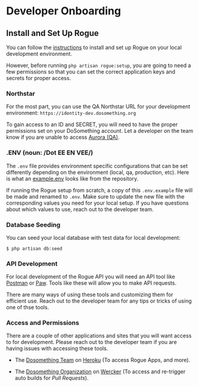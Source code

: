 # Developer Onboarding

## Install and Set Up Rogue

You can follow the [instructions](installation.md) to install and set up Rogue on your local development environment.

However, before running `php artisan rogue:setup`, you are going to need a few permissions so that you can set the correct application keys and secrets for proper access.

### Northstar

For the most part, you can use the QA Northstar URL for your development environment: `https://identity-dev.dosomething.org`

To gain access to an ID and SECRET, you will need to have the proper permissions set on your DoSomething account. Let a developer on the team know if you are unable to access [Aurora (QA)](https://aurora-qa.dosomething.org/clients).

### .ENV (noun: /Dot EE EN VEE/)

The `.env` file provides environment specific configurations that can be set differently depending on the environment (local, qa, production, etc). Here is what an [example.env](https://github.com/DoSomething/rogue/blob/master/.env.example) looks like from the repository.

If running the Rogue setup from scratch, a copy of this `.env.example` file will be made and renamed to `.env`. Make sure to update the new file with the corresponding values you need for your local setup. If you have questions about which values to use, reach out to the developer team.

### Database Seeding

You can seed your local database with test data for local development:

    $ php artisan db:seed

### API Development

For local development of the Rogue API you will need an API tool like [Postman](https://www.getpostman.com/products) or [Paw](https://paw.cloud/). Tools like these will allow you to make API requests.

There are many ways of using these tools and customizing them for efficient use. Reach out to the developer team for any tips or tricks of using one of thse tools.

### Access and Permissions

There are a couple of other applications and sites that you will want access to for development. Please reach out to the developer team if you are having issues with accessing these tools.

- The [Dosomething Team](https://dashboard.heroku.com/teams/dosomething/overview) on [Heroku](https://www.heroku.com/) (To access Rogue Apps, and more).

- The [Dosomething Organization](https://app.wercker.com/dosomething) on [Wercker](https://app.wercker.com) (To access and re-trigger auto builds for _Pull Requests_).

